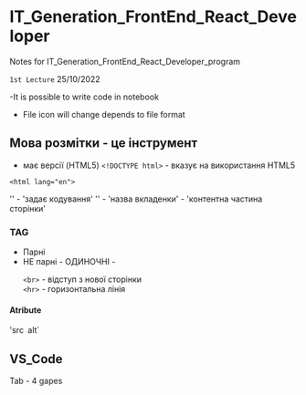 # IT_Generation_FrontEnd_React_Developer
Notes for IT_Generation_FrontEnd_React_Developer_program 

`1st Lecture` 25/10/2022

-It is possible to write code in notebook 
- File icon will change depends to file format

## Мова розмітки - це інструмент
- має версії (HTML5)
`<!DOCTYPE html>` - вказує на використання HTML5

`<html lang="en">` 
<head>
    '<meta charset="UTF-8">' - 'задає кодування' 
    '<title>Document</title>' - 'назва вкладенки' 
</head>
<body> - 'контентна частина сторінки'
</body>
</html>

### TAG 
- Парні 
- НЕ парні - ОДИНОЧНІ - <p></p>
`<br>` - відступ з нової сторінки  
`<hr>` - горизонтальна лінія 
#### Atribute 
'src` `alt`

## VS_Code
Tab - 4 gapes 



